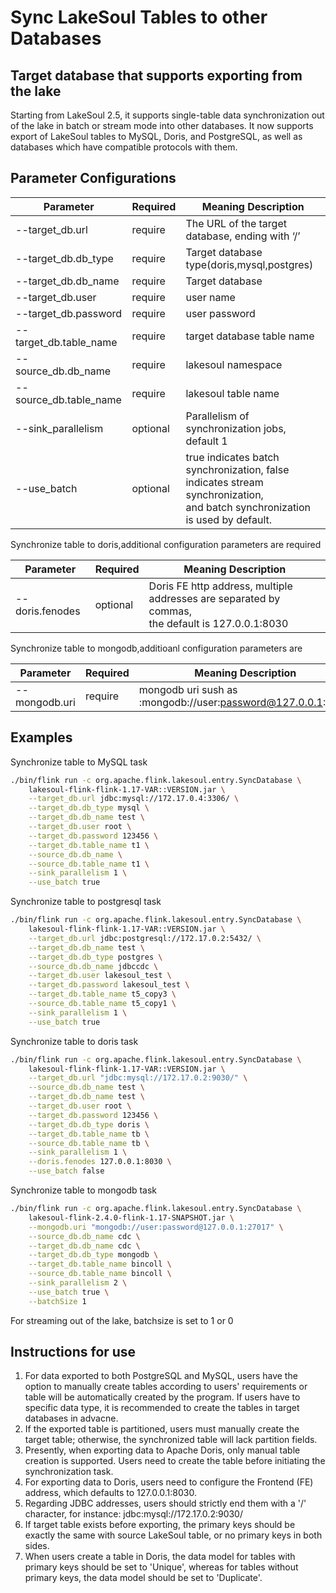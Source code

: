 # Sync LakeSoul Tables to other Databases

<!--
SPDX-FileCopyrightText: 2023 LakeSoul Contributors

SPDX-License-Identifier: Apache-2.0
-->
## Target database that supports exporting from the lake
Starting from LakeSoul 2.5, it supports single-table data synchronization out of the lake in batch or stream mode into other databases. It now supports export of LakeSoul tables to MySQL, Doris, and PostgreSQL, as well as databases which have compatible protocols with them.

## Parameter Configurations

| Parameter              | Required | Meaning Description                                                                                                                |
|------------------------|----------|------------------------------------------------------------------------------------------------------------------------------------|
| --target_db.url        | require  | The URL of the target database, ending with ‘/’                                                                                    |
| --target_db.db_type    | require  | Target database type(doris,mysql,postgres)                                                                                         |
| --target_db.db_name    | require  | Target database                                                                                                                    |
| --target_db.user       | require  | user name                                                                                                                          |
| --target_db.password   | require  | user password                                                                                                                      |
| --target_db.table_name | require  | target database table name                                                                                                         |
| --source_db.db_name    | require  | lakesoul namespace                                                                                                                 |
| --source_db.table_name | require  | lakesoul table name                                                                                                                |
| --sink_parallelism     | optional | Parallelism of synchronization jobs, default 1                                                                                     |
| --use_batch            | optional | true indicates batch synchronization, false indicates stream synchronization,  <br/> and batch synchronization is used by default. |

Synchronize table to doris,additional configuration parameters are required

| Parameter       | Required | Meaning Description                                                                                |
|-----------------|----------|----------------------------------------------------------------------------------------------------|
| --doris.fenodes | optional | Doris FE http address, multiple addresses are separated by commas,   <br/>the default is 127.0.0.1:8030 |

Synchronize table to mongodb,additioanl configuration parameters are

| Parameter     | Required | Meaning Description                                         |
|---------------|----------|-------------------------------------------------------------|
| --mongodb.uri | require  | mongodb uri sush as :mongodb://user:password@127.0.0.1:2701 |

## Examples
Synchronize table to MySQL task

```bash
./bin/flink run -c org.apache.flink.lakesoul.entry.SyncDatabase \
    lakesoul-flink-flink-1.17-VAR::VERSION.jar \
    --target_db.url jdbc:mysql://172.17.0.4:3306/ \
    --target_db.db_type mysql \
    --target_db.db_name test \
    --target_db.user root \
    --target_db.password 123456 \
    --target_db.table_name t1 \
    --source_db.db_name \
    --source_db.table_name t1 \
    --sink_parallelism 1 \
    --use_batch true
```
Synchronize table to postgresql task

```bash
./bin/flink run -c org.apache.flink.lakesoul.entry.SyncDatabase \
    lakesoul-flink-flink-1.17-VAR::VERSION.jar \
    --target_db.url jdbc:postgresql://172.17.0.2:5432/ \
    --target_db.db_name test \
    --target_db.db_type postgres \
    --source_db.db_name jdbccdc \
    --target_db.user lakesoul_test \
    --target_db.password lakesoul_test \
    --target_db.table_name t5_copy3 \
    --source_db.table_name t5_copy1 \
    --sink_parallelism 1 \
    --use_batch true
```
Synchronize table to doris task
```bash
./bin/flink run -c org.apache.flink.lakesoul.entry.SyncDatabase \
    lakesoul-flink-flink-1.17-VAR::VERSION.jar \
    --target_db.url "jdbc:mysql://172.17.0.2:9030/" \
    --source_db.db_name test \
    --target_db.db_name test \
    --target_db.user root \
    --target_db.password 123456 \
    --target_db.db_type doris \
    --target_db.table_name tb \
    --source_db.table_name tb \
    --sink_parallelism 1 \
    --doris.fenodes 127.0.0.1:8030 \
    --use_batch false 
```
Synchronize table to mongodb task
```bash
./bin/flink run -c org.apache.flink.lakesoul.entry.SyncDatabase \
    lakesoul-flink-2.4.0-flink-1.17-SNAPSHOT.jar \
    --mongodb.uri "mongodb://user:password@127.0.0.1:27017" \
    --source_db.db_name cdc \
    --target_db.db_name cdc \
    --target_db.db_type mongodb \
    --target_db.table_name bincoll \
    --source_db.table_name bincoll \
    --sink_parallelism 2 \
    --use_batch true \
    --batchSize 1
```
For streaming out of the lake, batchsize is set to 1 or 0
## Instructions for use
1. For data exported to both PostgreSQL and MySQL, users have the option to manually create tables according to users' requirements or table will be automatically created by the program. If users have to specific data type, it is recommended to create the tables in target databases in advacne.  
2. If the exported table is partitioned, users must manually create the target table; otherwise, the synchronized table will lack partition fields.  
3. Presently, when exporting data to Apache Doris, only manual table creation is supported. Users need to create the table before initiating the synchronization task.  
4. For exporting data to Doris, users need to configure the Frontend (FE) address, which defaults to 127.0.0.1:8030.  
5. Regarding JDBC addresses, users should strictly end them with a '/' character, for instance: jdbc:mysql://172.17.0.2:9030/  
6. If target table exists before exporting, the primary keys should be exactly the same with source LakeSoul table, or no primary keys in both sides.
6. When users create a table in Doris, the data model for tables with primary keys should be set to 'Unique', whereas for tables without primary keys, the data model should be set to 'Duplicate'.